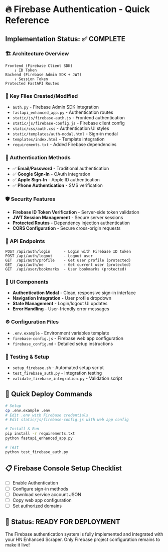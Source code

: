 # 🔥 Firebase Authentication - Quick Reference

## Implementation Status: ✅ COMPLETE

### 🏗️ Architecture Overview
```
Frontend (Firebase Client SDK) 
    ↓ ID Token
Backend (Firebase Admin SDK + JWT)
    ↓ Session Token  
Protected FastAPI Routes
```

### 📁 Key Files Created/Modified
- `auth.py` - Firebase Admin SDK integration
- `fastapi_enhanced_app.py` - Authentication routes
- `static/js/firebase-auth.js` - Frontend authentication
- `static/js/firebase-config.js` - Firebase client config
- `static/css/auth.css` - Authentication UI styles
- `static/templates/auth-modal.html` - Sign-in modal
- `templates/index.html` - Template integration
- `requirements.txt` - Added Firebase dependencies

### 🔐 Authentication Methods
- ✅ **Email/Password** - Traditional authentication
- ✅ **Google Sign-In** - OAuth integration  
- ✅ **Apple Sign-In** - Apple ID authentication
- ✅ **Phone Authentication** - SMS verification

### 🛡️ Security Features
- **Firebase ID Token Verification** - Server-side token validation
- **JWT Session Management** - Secure server sessions
- **Protected Routes** - Dependency injection authentication
- **CORS Configuration** - Secure cross-origin requests

### 📡 API Endpoints
```
POST /api/auth/login      - Login with Firebase ID token
POST /api/auth/logout     - Logout user
GET  /api/auth/profile    - Get user profile (protected)
GET  /api/auth/me         - Get current user (protected)
GET  /api/user/bookmarks  - User bookmarks (protected)
```

### 🎨 UI Components
- **Authentication Modal** - Clean, responsive sign-in interface
- **Navigation Integration** - User profile dropdown
- **State Management** - Login/logout UI updates
- **Error Handling** - User-friendly error messages

### ⚙️ Configuration Files
- `.env.example` - Environment variables template
- `firebase-config.js` - Firebase web app configuration
- `firebase_config.md` - Detailed setup instructions

### 🧪 Testing & Setup
- `setup_firebase.sh` - Automated setup script
- `test_firebase_auth.py` - Integration testing
- `validate_firebase_integration.py` - Validation script

## 🚀 Quick Deploy Commands

```bash
# Setup
cp .env.example .env
# Edit .env with Firebase credentials
# Edit static/js/firebase-config.js with web app config

# Install & Run
pip install -r requirements.txt
python fastapi_enhanced_app.py

# Test
python test_firebase_auth.py
```

## 📋 Firebase Console Setup Checklist
- [ ] Enable Authentication
- [ ] Configure sign-in methods
- [ ] Download service account JSON
- [ ] Copy web app configuration
- [ ] Set authorized domains

## 🎯 Status: READY FOR DEPLOYMENT

The Firebase authentication system is fully implemented and integrated with your HN Enhanced Scraper. Only Firebase project configuration remains to make it live!
